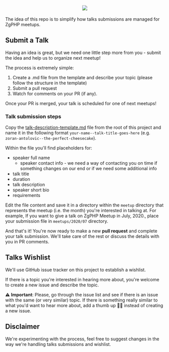 <h1 align="center">
    <a href="http://zg-php.org/" target="_blank">
        <img src="https://scontent.fzag1-2.fna.fbcdn.net/v/t39.30808-1/349002033_589038083207987_1259266414988080978_n.jpg?stp=dst-jpg_s480x480_tt6&_nc_cat=111&ccb=1-7&_nc_sid=2d3e12&_nc_ohc=JOGBp16CpboQ7kNvwEBYinm&_nc_oc=AdnGFoqa_AvfNj2_kokK6zCcej-zYjHNNcOYYxk_8hS9uXKX3RBXJ2Zbs47B4OQ__i0&_nc_zt=24&_nc_ht=scontent.fzag1-2.fna&_nc_gid=MDAyTfRVrZDFfcJff5xm_w&oh=00_AfKEolLuGwoutc9JiaNVYimxXCe1hy9IAopO70A9WjICzw&oe=68375144" />
    </a>
</h1>

The idea of this repo is to simplify how talks submissions are managed for ZgPHP meetups.

## Submit a Talk
Having an idea is great, but we need one little step more from you - submit the idea and help us to organize next meetup! 

The process is extremely simple:

1. Create a .md file from the template and describe your topic (please follow the structure in the template)
2. Submit a pull request
3. Watch for comments on your PR (if any).

Once your PR is merged, your talk is scheduled for one of next meetups!

### Talk submission steps

Copy the [talk-description-template.md](https://github.com/zgphp/zgphp-meetup-talks/blob/master/talk-description-template.md) file from the root of this project and name it in the following format `your-name--talk-title-goes-here` (e.g. `zoran-antolovic--the-perfect-cheesecake`).

Within the file you'll find placeholders for:
- speaker full name
  - speaker contact info - we need a way of contacting you on time if something changes on our end or if we need some additional info
- talk title
- duration
- talk description
- speaker short bio
- requirements

Edit the file content and save it in a directory within the `meetup` directory that represents the meetup (i.e. the month) you're interested in talking at. For example, If you want to give a talk on ZgPHP Meetup in July, 2020., place your submission file in `meetups/2020/07` directory.

And that's it! You're now ready to make a new __pull request__ and complete your talk submission.
We'll take care of the rest or discuss the details with you in PR comments.

## Talks Wishlist

We'll use GitHub issue tracker on this project to establish a wishlist.  

If there is a topic you're interested in hearing more about, you're welcome to create a new issue and describe the topic.

⚠️ __Important__: Please, go through the issue list and see if there is an issue with the same (or very similar) topic. If there is something really similar to what you'd want to hear more about, add a thumb up 👍🏻 instead of creating a new issue.


## Disclaimer

We're experimenting with the process, feel free to suggest changes in the way we're handling talks submissions and wishlist.
